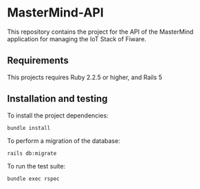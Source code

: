 # MasterMind-API
This repository contains the project for the API of the MasterMind application for managing the IoT Stack of Fiware.

## Requirements
This projects requires Ruby 2.2.5 or higher, and Rails 5

## Installation and testing

To install the project dependencies:

```
bundle install
```

To perform a migration of the database:

```
rails db:migrate
```

To run the test suite:

```
bundle exec rspec
```
